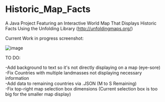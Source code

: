 # Historic_Map_Facts
A Java Project Featuring an Interactive World Map That Displays Historic Facts Using the Unfolding Library (http://unfoldingmaps.org/)  


Current Work in progress screenshot:  
   
![image](https://user-images.githubusercontent.com/17995983/189662657-c9d045d1-2a8b-4eb4-a5b3-f7813eb78264.png)


TO DO:  

-Add background to text so it's not directly displaying on a map (eye-sore)  
-Fix Countries with multiple landmasses not displaying necessary information  
-Add data to remaining countries via .JSON  (M to S Remaining)  
-Fix top-right map selection box dimensions (Current selection box is too big for the smaller map display)  
